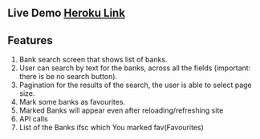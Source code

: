 
## Live Demo [Heroku Link](https://info-banks.herokuapp.com/)

## Features

1. Bank search screen that shows list of banks.
2. User can search by text for the banks, across all the fields (important: there is be no search button).
3. Pagination for the results of the search, the user is able to select page size.
4. Mark some banks as favourites.
5. Marked Banks will appear even after reloading/refreshing site
6. API calls 
7. List of the Banks ifsc which You marked fav(Favourites)

